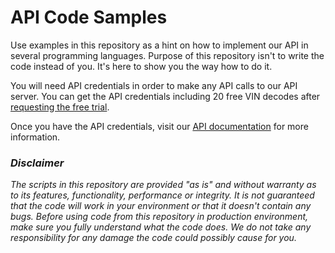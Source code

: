 # API Code Samples
Use examples in this repository as a hint on how to implement our API in several
programming languages. Purpose of this repository isn't to write the code instead
of you. It's here to show you the way how to do it.

You will need API credentials in order to make any API calls to our API server.
You can get the API credentials including 20 free VIN decodes after
[requesting the free trial](https://vindecoder.eu/api/#request-free-trial-api-key).

Once you have the API credentials, visit our [API documentation](https://vindecoder.eu/my/api/latest/docs)
for more information.


### _Disclaimer_
_The scripts in this repository are provided "as is" and without warranty as to
its features, functionality, performance or integrity. It is not guaranteed that 
the code will work in your environment or that it doesn't contain any bugs.
Before using code from this repository in production environment, make sure
you fully understand what the code does. We do not take any responsibility for
any damage the code could possibly cause for you._
